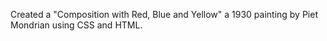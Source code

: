 Created a "Composition with Red, Blue and Yellow" a 1930 painting by Piet Mondrian using CSS and HTML.
